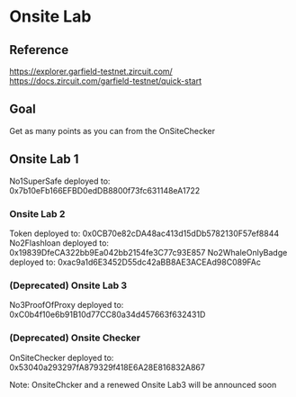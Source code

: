 # Onsite Lab

## Reference
https://explorer.garfield-testnet.zircuit.com/
https://docs.zircuit.com/garfield-testnet/quick-start

## Goal
Get as many points as you can from the OnSiteChecker

## Onsite Lab 1 
No1SuperSafe deployed to: 0x7b10eFb166EFBD0edDB8800f73fc631148eA1722

### Onsite Lab 2 
Token deployed to: 0x0CB70e82cDA48ac413d15dDb5782130F57ef8844
No2Flashloan deployed to: 0x19839DfeCA322bb9Ea042bb2154fe3C77c93E857
No2WhaleOnlyBadge deployed to: 0xac9a1d6E3452D55dc42aBB8AE3ACEAd98C089FAc

### (Deprecated) Onsite Lab 3 
No3ProofOfProxy deployed to: 0xC0b4f10e6b91B10d77CC80a34d457663f632431D

### (Deprecated) Onsite Checker
OnSiteChecker deployed to: 0x53040a293297fA879329f418E6A28E816832A867 

Note: OnsiteChcker and a renewed Onsite Lab3 will be announced soon
